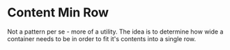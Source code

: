 Content Min Row
===============

Not a pattern per se - more of a utility. The idea is to determine how wide a container needs to be in order to fit it's contents into a single row.